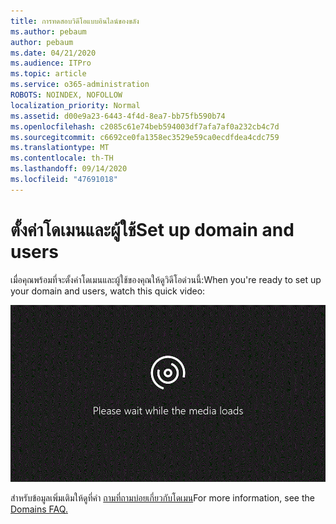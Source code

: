 ```yaml
---
title: การทดสอบวิดีโอแบบอินไลน์ของขลัง
ms.author: pebaum
author: pebaum
ms.date: 04/21/2020
ms.audience: ITPro
ms.topic: article
ms.service: o365-administration
ROBOTS: NOINDEX, NOFOLLOW
localization_priority: Normal
ms.assetid: d00e9a23-6443-4f4d-8ea7-bb75fb590b74
ms.openlocfilehash: c2085c61e74beb594003df7afa7af0a232cb4c7d
ms.sourcegitcommit: c6692ce0fa1358ec3529e59ca0ecdfdea4cdc759
ms.translationtype: MT
ms.contentlocale: th-TH
ms.lasthandoff: 09/14/2020
ms.locfileid: "47691018"
---
```

# <a name="set-up-domain-and-users"></a><span data-ttu-id="684e3-102">ตั้งค่าโดเมนและผู้ใช้</span><span class="sxs-lookup"><span data-stu-id="684e3-102">Set up domain and users</span></span>

<span data-ttu-id="684e3-103">เมื่อคุณพร้อมที่จะตั้งค่าโดเมนและผู้ใช้ของคุณให้ดูวิดีโอด่วนนี้:</span><span class="sxs-lookup"><span data-stu-id="684e3-103">When you're ready to set up your domain and users, watch this quick video:</span></span>
  
![เบราว์เซอร์ของคุณไม่สนับสนุนวิดีโอ](media/MSN_Video_Widget.gif)
  
<span data-ttu-id="684e3-106">สำหรับข้อมูลเพิ่มเติมให้ดูที่คำ [ถามที่ถามบ่อยเกี่ยวกับโดเมน](https://docs.microsoft.com/microsoft-365/admin/setup/domains-faq)</span><span class="sxs-lookup"><span data-stu-id="684e3-106">For more information, see the [Domains FAQ.](https://docs.microsoft.com/microsoft-365/admin/setup/domains-faq)</span></span>